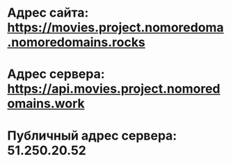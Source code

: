 # Адрес сайта: https://movies.project.nomoredoma.nomoredomains.rocks

# Адрес сервера: https://api.movies.project.nomoredomains.work

# Публичный адрес сервера: 51.250.20.52
